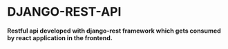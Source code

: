 # DJANGO-REST-API
**Restful api developed with django-rest framework which 
gets consumed by react application in the frontend.**

